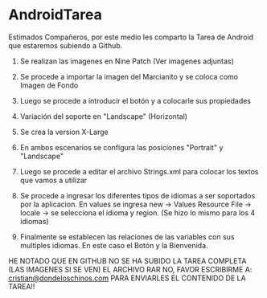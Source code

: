 # AndroidTarea

Estimados Compañeros, por este medio les comparto la Tarea de Android que estaremos subiendo a Github.

1) Se realizan las imagenes en Nine Patch (Ver imagenes adjuntas)

2) Se procede a importar la imagen del Marcianito y se coloca como Imagen de Fondo

3) Luego se procede a introducir el botón y a colocarle sus propiedades

4) Variación del soporte en "Landscape" (Horizontal)

5) Se crea la version X-Large

6) En ambos escenarios se configura las posiciones "Portrait" y "Landscape"

7) Luego se procede a editar el archivo Strings.xml para colocar los textos que vamos a utilizar

8) Se procede a ingresar los diferentes tipos de idiomas a ser soportados por la aplicacion. En values se ingresa new -> Values Resource File -> locale -> se selecciona el idioma y region. (Se hizo lo mismo para los 4 idiomas)

9) Finalmente se establecen las relaciones de las variables con sus multiples idiomas. En este caso el Botón y la Bienvenida.

HE NOTADO QUE EN GITHUB NO SE HA SUBIDO LA TAREA COMPLETA (LAS IMAGENES SI SE VEN) EL ARCHIVO RAR NO, FAVOR ESCRIBIRME A: cristian@dondeloschinos.com
PARA ENVIARLES EL CONTENIDO DE LA TAREA!!



